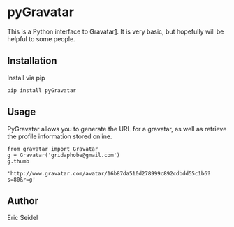 # pyGravatar

This is a Python interface to Gravatar[1]. It is very basic, but hopefully
will be helpful to some people.

[1]: http://en.gravatar.com/

## Installation

Install via pip

	pip install pyGravatar

## Usage

PyGravatar allows you to generate the URL for a gravatar, as well as retrieve
the profile information stored online.

	from gravatar import Gravatar
	g = Gravatar('gridaphobe@gmail.com')
	g.thumb
	
	'http://www.gravatar.com/avatar/16b87da510d278999c892cdbdd55c1b6?s=80&r=g'

## Author

Eric Seidel